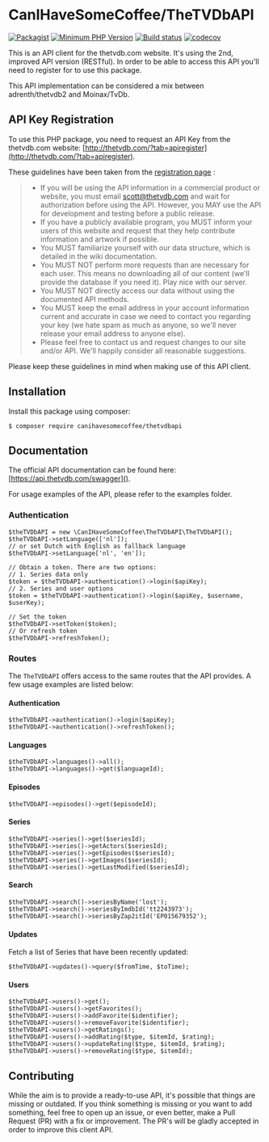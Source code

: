 # CanIHaveSomeCoffee/TheTVDbAPI

[![Packagist](https://img.shields.io/packagist/v/canihavesomecoffee/thetvdbapi.svg)](https://packagist.org/packages/canihavesomecoffee/thetvdbapi)
[![Minimum PHP Version](https://img.shields.io/badge/php-%3E%3D%207.1-green.svg)](https://php.net/)
[![Build status](https://api.travis-ci.org/canihavesomecoffee/theTVDbAPI.svg?branch=master)](https://travis-ci.org/canihavesomecoffee/theTVDbAPI)
[![codecov](https://codecov.io/gh/canihavesomecoffee/theTVDbAPI/branch/master/graph/badge.svg)](https://codecov.io/gh/canihavesomecoffee/theTVDbAPI)

This is an API client for the thetvdb.com website. It's using the 2nd, improved API version (RESTful). In order to be
 able to access this API you'll need to register for to use this package.

This API implementation can be considered a mix between adrenth/thetvdb2 and Moinax/TvDb.

## API Key Registration

To use this PHP package, you need to request an API Key from the thetvdb.com website: [http://thetvdb.com/?tab=apiregister](http://thetvdb.com/?tab=apiregister).

These guidelines have been taken from the [registration page](http://thetvdb.com/?tab=apiregister) :

> * If you will be using the API information in a commercial product or website, you must email [scott@thetvdb.com](mailto:scott@thetvdb.com) and wait for authorization before using the API. However, you MAY use the API for development and testing before a public release.
> * If you have a publicly available program, you MUST inform your users of this website and request that they help contribute information and artwork if possible.
> * You MUST familiarize yourself with our data structure, which is detailed in the wiki documentation.
> * You MUST NOT perform more requests than are necessary for each user. This means no downloading all of our content (we'll provide the database if you need it). Play nice with our server.
> * You MUST NOT directly access our data without using the documented API methods.
> * You MUST keep the email address in your account information current and accurate in case we need to contact you regarding your key (we hate spam as much as anyone, so we'll never release your email address to anyone else).
> * Please feel free to contact us and request changes to our site and/or API. We'll happily consider all reasonable suggestions.

Please keep these guidelines in mind when making use of this API client.

## Installation

Install this package using composer:

````
$ composer require canihavesomecoffee/thetvdbapi
````

## Documentation

The official API documentation can be found here: [https://api.thetvdb.com/swagger]().

For usage examples of the API, please refer to the examples folder.

### Authentication

````
$theTVDbAPI = new \CanIHaveSomeCoffee\TheTVDbAPI\TheTVDbAPI();
$theTVDbAPI->setLanguage(['nl']);
// or set Dutch with English as fallback language
$theTVDbAPI->setLanguage['nl', 'en']);

// Obtain a token. There are two options:
// 1. Series data only
$token = $theTVDbAPI->authentication()->login($apiKey);
// 2. Series and user options
$token = $theTVDbAPI->authentication()->login($apiKey, $username, $userKey);

// Set the token
$theTVDbAPI->setToken($token);
// Or refresh token
$theTVDbAPI->refreshToken();
````

### Routes

The `TheTVDbAPI` offers access to the same routes that the API provides. A few usage examples are listed below:

#### Authentication
````
$theTVDbAPI->authentication()->login($apiKey);
$theTVDbAPI->authentication()->refreshToken();
````

#### Languages
````
$theTVDbAPI->languages()->all();
$theTVDbAPI->languages()->get($languageId);
````

#### Episodes
````
$theTVDbAPI->episodes()->get($episodeId);
````

#### Series
````
$theTVDbAPI->series()->get($seriesId);
$theTVDbAPI->series()->getActors($seriesId);
$theTVDbAPI->series()->getEpisodes($seriesId);
$theTVDbAPI->series()->getImages($seriesId);
$theTVDbAPI->series()->getLastModified($seriesId);
````

#### Search
````
$theTVDbAPI->search()->seriesByName('lost');
$theTVDbAPI->search()->seriesByImdbId('tt2243973');
$theTVDbAPI->search()->seriesByZap2itId('EP015679352');
````

#### Updates

Fetch a list of Series that have been recently updated:

````
$theTVDbAPI->updates()->query($fromTime, $toTime);
````

#### Users

````
$theTVDbAPI->users()->get();
$theTVDbAPI->users()->getFavorites();
$theTVDbAPI->users()->addFavorite($identifier);
$theTVDbAPI->users()->removeFavorite($identifier);
$theTVDbAPI->users()->getRatings();
$theTVDbAPI->users()->addRating($type, $itemId, $rating);
$theTVDbAPI->users()->updateRating($type, $itemId, $rating);
$theTVDbAPI->users()->removeRating($type, $itemId);
````

## Contributing

While the aim is to provide a ready-to-use API, it's possible that things are missing or outdated. If you think 
something is missing or you want to add something, feel free to open up an issue, or even better, make a Pull Request 
(PR) with a fix or improvement. The PR's will be gladly accepted in order to improve this client API.
